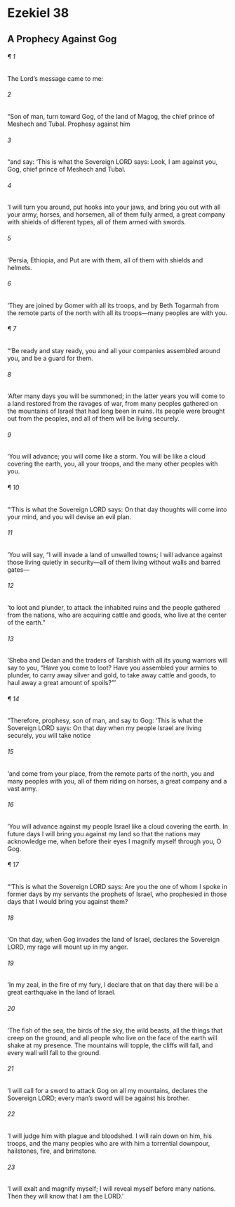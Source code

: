 # Ezekiel 38
## A Prophecy Against Gog
###### ¶ 1
The Lord’s message came to me:
###### 2
“Son of man, turn toward Gog, of the land of Magog, the chief prince of Meshech and Tubal. Prophesy against him
###### 3
“and say: ‘This is what the Sovereign LORD says: Look, I am against you, Gog, chief prince of Meshech and Tubal.
###### 4
‘I will turn you around, put hooks into your jaws, and bring you out with all your army, horses, and horsemen, all of them fully armed, a great company with shields of different types, all of them armed with swords.
###### 5
‘Persia, Ethiopia, and Put are with them, all of them with shields and helmets.
###### 6
‘They are joined by Gomer with all its troops, and by Beth Togarmah from the remote parts of the north with all its troops—many peoples are with you.
###### ¶ 7
“‘Be ready and stay ready, you and all your companies assembled around you, and be a guard for them.
###### 8
‘After many days you will be summoned; in the latter years you will come to a land restored from the ravages of war, from many peoples gathered on the mountains of Israel that had long been in ruins. Its people were brought out from the peoples, and all of them will be living securely.
###### 9
‘You will advance; you will come like a storm. You will be like a cloud covering the earth, you, all your troops, and the many other peoples with you.
###### ¶ 10
“‘This is what the Sovereign LORD says: On that day thoughts will come into your mind, and you will devise an evil plan.
###### 11
‘You will say, “I will invade a land of unwalled towns; I will advance against those living quietly in security—all of them living without walls and barred gates—
###### 12
‘to loot and plunder, to attack the inhabited ruins and the people gathered from the nations, who are acquiring cattle and goods, who live at the center of the earth.”
###### 13
‘Sheba and Dedan and the traders of Tarshish with all its young warriors will say to you, “Have you come to loot? Have you assembled your armies to plunder, to carry away silver and gold, to take away cattle and goods, to haul away a great amount of spoils?”’
###### ¶ 14
“Therefore, prophesy, son of man, and say to Gog: ‘This is what the Sovereign LORD says: On that day when my people Israel are living securely, you will take notice
###### 15
‘and come from your place, from the remote parts of the north, you and many peoples with you, all of them riding on horses, a great company and a vast army.
###### 16
‘You will advance against my people Israel like a cloud covering the earth. In future days I will bring you against my land so that the nations may acknowledge me, when before their eyes I magnify myself through you, O Gog.
###### ¶ 17
“‘This is what the Sovereign LORD says: Are you the one of whom I spoke in former days by my servants the prophets of Israel, who prophesied in those days that I would bring you against them?
###### 18
‘On that day, when Gog invades the land of Israel, declares the Sovereign LORD, my rage will mount up in my anger.
###### 19
‘In my zeal, in the fire of my fury, I declare that on that day there will be a great earthquake in the land of Israel.
###### 20
‘The fish of the sea, the birds of the sky, the wild beasts, all the things that creep on the ground, and all people who live on the face of the earth will shake at my presence. The mountains will topple, the cliffs will fall, and every wall will fall to the ground.
###### 21
‘I will call for a sword to attack Gog on all my mountains, declares the Sovereign LORD; every man’s sword will be against his brother.
###### 22
‘I will judge him with plague and bloodshed. I will rain down on him, his troops, and the many peoples who are with him a torrential downpour, hailstones, fire, and brimstone.
###### 23
‘I will exalt and magnify myself; I will reveal myself before many nations. Then they will know that I am the LORD.’
